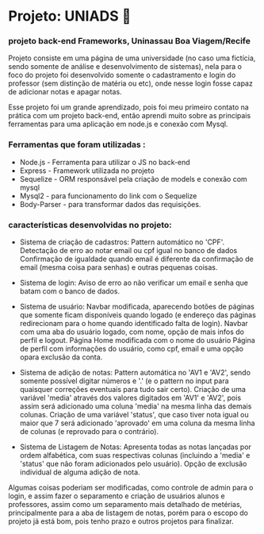 # Projeto: UNIADS 🏫 
### projeto back-end Frameworks, Uninassau Boa Viagem/Recife ###
Projeto consiste em uma página de uma universidade (no caso uma fictícia, sendo somente de análise e desenvolvimento de sistemas), nela para o foco do projeto foi desenvolvido somente o cadastramento e login do
professor (sem distinção de matéria ou etc), onde nesse login fosse capaz de adicionar notas e apagar notas.

Esse projeto foi um grande aprendizado, pois foi meu primeiro contato na prática com um projeto back-end, então aprendi muito sobre as principais ferramentas para uma aplicação em node.js e conexão com Mysql.

### Ferramentas que foram utilizadas : 
* Node.js - Ferramenta para utilizar o JS no back-end
* Express - Framework utilizada no projeto
* Sequelize - ORM responsável pela criação de models e conexão com mysql
* Mysql2 - para funcionamento do link com o Sequelize
* Body-Parser - para transformar dados das requisições.

### características desenvolvidas no projeto:
* Sistema de criação de cadastros:
  Pattern automático no 'CPF'.
  Detectação de erro ao notar email ou cpf igual no banco de dados
  Confirmação de igualdade quando email é diferente da confirmação de email (mesma coisa para senhas) e outras pequenas coisas.

* Sistema de login:
  Aviso de erro ao não verificar um email e senha que batam com o banco de dados.

* Sistema de usuário:
  Navbar modificada, aparecendo botões de páginas que somente ficam disponíveis quando logado (e endereço das páginas redirecionam para o home quando identificado falta de login).
  Navbar com uma aba do usuário logado, com nome, opção de mais infos do perfil e logout.
  Página Home modificada com o nome do usuário
  Página de perfil com informações do usuário, como cpf, email e uma opção opara exclusão da conta.

* Sistema de adição de notas:
  Pattern automática no 'AV1 e 'AV2', sendo somente possível digitar números e '.' (e o pattern no input para quaisquer correções eventuais para tudo sair certo).
  Criação de uma variável 'media' através dos valores digitados em 'AV1' e 'AV2', pois assim será adicionado uma coluna 'media' na mesma linha das demais colunas.
  Criação de uma variável 'status', que caso tiver nota igual ou maior que 7 será adicionado 'aprovado' em uma coluna da mesma linha de colunas (e reprovado para o contrário).

* Sistema de Listagem de Notas:
  Apresenta todas as notas lançadas por ordem alfabética, com suas respectivas colunas (incluindo a 'media' e 'status' que não foram adicionados pelo usuário).
  Opção de exclusão individual de alguma adição de nota.

Algumas coisas poderiam ser modificadas, como controle de admin para o login, e assim fazer o separamento e criação de usuários alunos e professores, assim como um separamento mais detalhado de metérias,
principalmente para a aba de listagem de notas, porém para o escopo do projeto já está bom, pois tenho prazo e outros projetos para finalizar.
